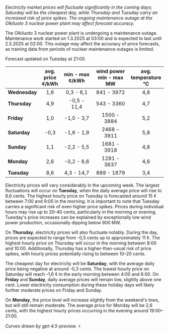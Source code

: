 *Electricity market prices will fluctuate significantly in the coming days; Saturday will be the cheapest day, while Thursday and Tuesday carry an increased risk of price spikes. The ongoing maintenance outage at the Olkiluoto 3 nuclear power plant may affect forecast accuracy.*

The Olkiluoto 3 nuclear power plant is undergoing a maintenance outage. Maintenance work started on 1.3.2025 at 03:00 and is expected to last until 2.5.2025 at 02:00. This outage may affect the accuracy of price forecasts, as training data from periods of nuclear maintenance outages is limited.

Forecast updated on Tuesday at 21:00.

|             | avg.<br>price<br>¢/kWh | min - max<br>¢/kWh | wind power<br>min - max<br>MW | avg.<br>temperature<br>°C |
|:------------|:----------------------:|:------------------:|:----------------------------:|:-------------------------:|
| **Wednesday**  |          1,6           |     0,3 - 6,1      |          841 - 3972          |            4,8            |
| **Thursday**   |          4,9           |    -0,5 - 11,4     |          543 - 3360          |            4,7            |
| **Friday**     |          1,0           |    -1,0 - 3,7      |         1500 - 3884          |            5,2            |
| **Saturday**   |         -0,3           |    -1,6 - 1,9      |         2468 - 3911          |            5,8            |
| **Sunday**     |          1,1           |    -2,2 - 5,5      |         1681 - 3918          |            4,8            |
| **Monday**     |          2,6           |    -0,2 - 6,6      |         1281 - 3637          |            4,6            |
| **Tuesday**    |          8,6           |     4,3 - 14,7     |          889 - 1879          |            3,4            |

Electricity prices will vary considerably in the upcoming week. The largest fluctuations will occur on **Tuesday**, when the daily average price will rise to 8,6 cents. The highest hourly price on Tuesday is forecasted around 15 ¢ between 7:00 and 9:00 in the morning. It is important to note that Tuesday carries a significant risk of even higher price spikes. Prices during individual hours may rise up to 20–40 cents, particularly in the morning or evening. Tuesday's price increases can be explained by exceptionally low wind power production, occasionally dipping below 900 MW.

On **Thursday**, electricity prices will also fluctuate notably. During the day, prices are expected to range from -0,5 cents up to approximately 11 ¢. The highest hourly price on Thursday will occur in the morning between 8:00 and 10:00. Additionally, Thursday has a higher-than-usual risk of price spikes, with hourly prices potentially rising to between 10–20 cents.

The cheapest day for electricity will be **Saturday**, with the average daily price being negative at around -0,3 cents. The lowest hourly price on Saturday will reach -1,6 ¢ in the early morning between 4:00 and 6:00. On **Friday** and **Sunday**, daily average prices will remain low, slightly above one cent. Lower electricity consumption during these holiday days will likely further moderate prices on Friday and Sunday.

On **Monday**, the price level will increase slightly from the weekend's lows, but will still remain moderate. The average price for Monday will be 2,6 cents, with the highest hourly prices occurring in the evening around 19:00–21:00.

*Curves drawn by gpt-4.5-preview.* ⚡
